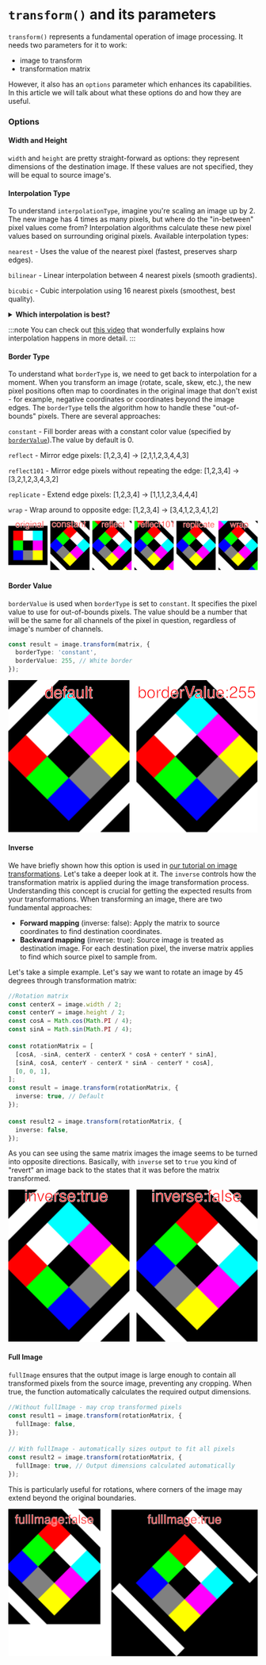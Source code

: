 # `transform()` and its parameters

`transform()` represents a fundamental operation of image processing. It needs two parameters for it to work:

- image to transform
- transformation matrix

However, it also has an `options` parameter which enhances its capabilities.
In this article we will talk about what these options do and how they are useful.

### Options

#### Width and Height

`width` and `height` are pretty straight-forward as options: they represent dimensions of the destination image. If these values are not specified, they will be equal to source image's.

#### Interpolation Type

To understand `interpolationType`, imagine you're scaling an image up by 2. The new image has 4 times as many pixels, but where do the "in-between" pixel values come from? Interpolation algorithms calculate these new pixel values based on surrounding original pixels.
Available interpolation types:

`nearest` - Uses the value of the nearest pixel (fastest, preserves sharp edges).

`bilinear` - Linear interpolation between 4 nearest pixels (smooth gradients).

`bicubic` - Cubic interpolation using 16 nearest pixels (smoothest, best quality).

<details>
<summary>
<b>Which interpolation is best?</b>
</summary>

You might be thinking that `bicubic` will be always the way to go since it should transfer the most details from the source. However, that's not always the case.
Let's take a look at this simple 10x10 image (image was enlarged here for display purposes):

![Test image](./images/transform-parameters/original.png)

And now let's enlarge the image by a factor of 10 using different interpolations:

```ts
const resizeMatrix = [
  [10, 0, 0],
  [0, 10, 0],
  [0, 0, 1],
];
const newImage = image.transform(resizeMatrix, {
  fullImage: true,
  interpolationType: 'nearest',
});
const newImage2 = image.transform(resizeMatrix, {
  fullImage: true,
  interpolationType: 'bilinear',
});
const newImage3 = image.transform(resizeMatrix, {
  fullImage: true,
  interpolationType: 'bicubic',
});
```

And see the results:

![Interpolations](images/transform-parameters/interpolations.svg)

As you can see, sometimes, `nearest` can be a better choice for interpolation algorithm, because it handles abrupt color changes better. This is just one of the examples that shows that "smoothest" does not always equal to "best".

</details>

:::note
You can check out [this video](https://www.youtube.com/watch?v=AqscP7rc8_M) that wonderfully explains how interpolation happens in more detail.
:::

#### Border Type

To understand what `borderType` is, we need to get back to interpolation for a moment. When you transform an image (rotate, scale, skew, etc.), the new pixel positions often map to coordinates in the original image that don't exist - for example, negative coordinates or coordinates beyond the image edges. The `borderType` tells the algorithm how to handle these "out-of-bounds" pixels. There are several approaches:

`constant` - Fill border areas with a constant color value (specified by [`borderValue`](./transform-function-and-its-parameters.md#border-value)).The value by default is 0.

`reflect` - Mirror edge pixels: [1,2,3,4] → [2,1,1,2,3,4,4,3]

`reflect101` - Mirror edge pixels without repeating the edge: [1,2,3,4] → [3,2,1,2,3,4,3,2]

`replicate` - Extend edge pixels: [1,2,3,4] → [1,1,1,2,3,4,4,4]

`wrap` - Wrap around to opposite edge: [1,2,3,4] → [3,4,1,2,3,4,1,2]

![Border types](./images/transform-parameters/borderTypes.svg)

#### Border Value

`borderValue` is used when `borderType` is set to `constant`. It specifies the pixel value to use for out-of-bounds pixels. The value should be a number that will be the same for all channels of the pixel in question, regardless of image's number of channels.

```ts
const result = image.transform(matrix, {
  borderType: 'constant',
  borderValue: 255, // White border
});
```

![Border types](./images/transform-parameters/borderValueTest.svg)

#### Inverse

We have briefly shown how this option is used in [our tutorial on image transformations](../tutorials/applying-transform-function-on-images.md). Let's take a deeper look at it.
The `inverse` controls how the transformation matrix is applied during the image transformation process. Understanding this concept is crucial for getting the expected results from your transformations.
When transforming an image, there are two fundamental approaches:

- **Forward mapping** (inverse: false): Apply the matrix to source coordinates to find destination coordinates.
- **Backward mapping** (inverse: true): Source image is treated as destination image. For each destination pixel, the inverse matrix applies to find which source pixel to sample from.

Let's take a simple example. Let's say we want to rotate an image by 45 degrees through transformation matrix:

```ts
//Rotation matrix
const centerX = image.width / 2;
const centerY = image.height / 2;
const cosA = Math.cos(Math.PI / 4);
const sinA = Math.sin(Math.PI / 4);

const rotationMatrix = [
  [cosA, -sinA, centerX - centerX * cosA + centerY * sinA],
  [sinA, cosA, centerY - centerX * sinA - centerY * cosA],
  [0, 0, 1],
];
const result = image.transform(rotationMatrix, {
  inverse: true, // Default
});

const result2 = image.transform(rotationMatrix, {
  inverse: false,
});
```

As you can see using the same matrix images the image seems to be turned into opposite directions. Basically, with `inverse` set to `true` you kind of "revert" an image back to the states that it was before the matrix transformed.

![inverse test](./images/transform-parameters/inverseTest.svg)

#### Full Image

`fullImage` ensures that the output image is large enough to contain all transformed pixels from the source image, preventing any cropping. When true, the function automatically calculates the required output dimensions.

```ts
//Without fullImage - may crop transformed pixels
const result1 = image.transform(rotationMatrix, {
  fullImage: false,
});

// With fullImage - automatically sizes output to fit all pixels
const result2 = image.transform(rotationMatrix, {
  fullImage: true, // Output dimensions calculated automatically
});
```

This is particularly useful for rotations, where corners of the image may extend beyond the original boundaries.

![fullImage test](./images/transform-parameters/fullImageTest.svg)
